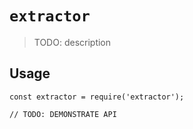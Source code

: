 # `extractor`

> TODO: description

## Usage

```
const extractor = require('extractor');

// TODO: DEMONSTRATE API
```
